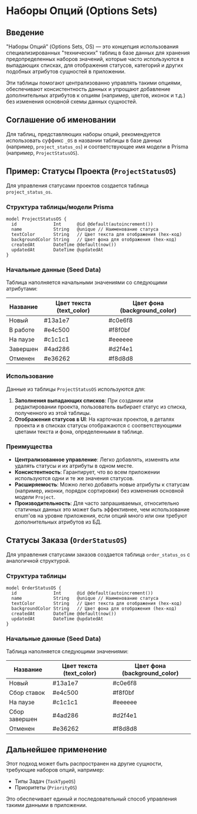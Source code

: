 # Наборы Опций (Options Sets)

## Введение

"Наборы Опций" (Options Sets, OS) — это концепция использования специализированных "технических" таблиц в базе данных для хранения предопределенных наборов значений, которые часто используются в выпадающих списках, для отображения статусов, категорий и других подобных атрибутов сущностей в приложении.

Эти таблицы помогают централизованно управлять такими опциями, обеспечивают консистентность данных и упрощают добавление дополнительных атрибутов к опциям (например, цветов, иконок и т.д.) без изменения основной схемы данных сущностей.

## Соглашение об именовании

Для таблиц, представляющих наборы опций, рекомендуется использовать суффикс `_OS` в названии таблицы в базе данных (например, `project_status_os`) и соответствующее имя модели в Prisma (например, `ProjectStatusOS`).

## Пример: Статусы Проекта (`ProjectStatusOS`)

Для управления статусами проектов создается таблица `project_status_os`.

### Структура таблицы/модели Prisma

```prisma
model ProjectStatusOS {
  id              Int      @id @default(autoincrement())
  name            String   @unique // Наименование статуса
  textColor       String   // Цвет текста для отображения (hex-код)
  backgroundColor String   // Цвет фона для отображения (hex-код)
  createdAt       DateTime @default(now())
  updatedAt       DateTime @updatedAt
}
```

### Начальные данные (Seed Data)

Таблица наполняется начальными значениями со следующими атрибутами:

| Название | Цвет текста (text_color) | Цвет фона (background_color) |
|-----------------|---------------------------|-----------------------------|
| Новый | #13a1e7 | #c0e6f8 |
| В работе | #e4c500 | #f8f0bf |
| На паузе | #c1c1c1 | #eeeeee |
| Завершен | #4ad286 | #d2f4e1 |
| Отменен | #e36262 | #f8d8d8 |

### Использование

Данные из таблицы `ProjectStatusOS` используются для:

1.  **Заполнения выпадающих списков**: При создании или редактировании проекта, пользователь выбирает статус из списка, полученного из этой таблицы.
2.  **Отображения статусов в UI**: На карточках проектов, в деталях проекта и в списках статусы отображаются с соответствующими цветами текста и фона, определенными в таблице.

### Преимущества

- **Централизованное управление**: Легко добавлять, изменять или удалять статусы и их атрибуты в одном месте.
- **Консистентность**: Гарантирует, что во всем приложении используются одни и те же значения статусов.
- **Расширяемость**: Можно легко добавить новые атрибуты к статусам (например, иконки, порядок сортировки) без изменения основной модели `Project`.
- **Производительность**: Для часто запрашиваемых, относительно статичных данных это может быть эффективнее, чем использование enum'ов на уровне приложения, если опций много или они требуют дополнительных атрибутов из БД.

## Статусы Заказа (`OrderStatusOS`)

Для управления статусами заказов создается таблица `order_status_os` с аналогичной структурой.

### Структура таблицы

```prisma
model OrderStatusOS {
  id              Int      @id @default(autoincrement())
  name            String   @unique // Наименование статуса
  textColor       String   // Цвет текста для отображения (hex-код)
  backgroundColor String   // Цвет фона для отображения (hex-код)
  createdAt       DateTime @default(now())
  updatedAt       DateTime @updatedAt
}
```

### Начальные данные (Seed Data)

Таблица наполняется следующими значениями:

| Название | Цвет текста (text_color) | Цвет фона (background_color) |
|-----------------|---------------------------|-----------------------------|
| Новый | #13a1e7 | #c0e6f8 |
| Сбор ставок | #e4c500 | #f8f0bf |
| На паузе | #c1c1c1 | #eeeeee |
| Сбор завершен | #4ad286 | #d2f4e1 |
| Отменен | #e36262 | #f8d8d8 |

## Дальнейшее применение

Этот подход может быть распространен на другие сущности, требующие наборов опций, например:

- Типы Задач (`TaskTypeOS`)
- Приоритеты (`PriorityOS`)

Это обеспечивает единый и последовательный способ управления такими данными в приложении.

